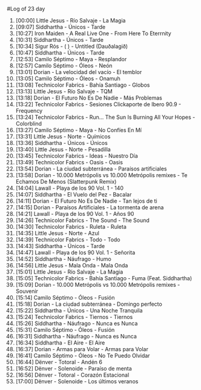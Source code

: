 #Log of 23 day

1. [00:00] Little Jesus - Río Salvaje - La Magia
1. [09:07] Siddhartha - Únicos - Tarde
1. [10:27] Iron Maiden - A Real Live One - From Here To Eterrnity
1. [10:31] Siddhartha - Únicos - Tarde
1. [10:34] Sigur Rós - ( ) - Untitled (Dauðalagið)
1. [10:47] Siddhartha - Únicos - Tarde
1. [12:53] Camilo Séptimo - Maya - Resplandor
1. [12:57] Camilo Séptimo - Óleos - Neón
1. [13:01] Dorian - La velocidad del vacío - El temblor
1. [13:05] Camilo Séptimo - Óleos - Onamuh
1. [13:08] Technicolor Fabrics - Bahía Santiago - Globos
1. [13:13] Little Jesus - Río Salvaje - TQM
1. [13:18] Dorian - El Futuro No Es De Nadie - Más Problemas
1. [13:22] Technicolor Fabrics - Sesiones Clickaporte de Ibero 90.9 - Frequency
1. [13:24] Technicolor Fabrics - Run... The Sun Is Burning All Your Hopes - Colorblind
1. [13:27] Camilo Séptimo - Maya - No Confíes En Mí
1. [13:31] Little Jesus - Norte - Químicos
1. [13:36] Siddhartha - Únicos - Únicos
1. [13:40] Little Jesus - Norte - Pesadilla
1. [13:45] Technicolor Fabrics - Ideas - Nuestro Día
1. [13:49] Technicolor Fabrics - Oasis - Oasis
1. [13:54] Dorian - La ciudad subterránea - Paraísos artificiales
1. [13:58] Dorian - 10.000 Metrópolis vs 10.000 Metrópolis remixes - Te Echamos De Menos (Slatterpunk Remix)
1. [14:04] Lawall - Playa de los 90 Vol. 1 - 140
1. [14:07] Siddhartha - El Vuelo del Pez - Bacalar
1. [14:11] Dorian - El Futuro No Es De Nadie - Tan lejos de ti
1. [14:15] Dorian - Paraísos Artificiales - La tormenta de arena
1. [14:21] Lawall - Playa de los 90 Vol. 1 - Años 90
1. [14:26] Technicolor Fabrics - The Sound - The Sound
1. [14:30] Technicolor Fabrics - Ruleta - Ruleta
1. [14:35] Little Jesus - Norte - Azul
1. [14:39] Technicolor Fabrics - Todo - Todo
1. [14:43] Siddhartha - Únicos - Tarde
1. [14:47] Lawall - Playa de los 90 Vol. 1 - Señorita
1. [14:52] Siddhartha - Náufrago - Humo
1. [14:56] Little Jesus - Mala Onda - Mala Onda
1. [15:01] Little Jesus - Río Salvaje - La Magia
1. [15:05] Technicolor Fabrics - Bahía Santiago - Fuma (Feat. Siddhartha)
1. [15:09] Dorian - 10.000 Metrópolis vs 10.000 Metrópolis remixes - Souvenir
1. [15:14] Camilo Séptimo - Óleos - Fusión
1. [15:18] Dorian - La ciudad subterránea - Domingo perfecto
1. [15:22] Siddhartha - Únicos - Una Noche Tranquila
1. [15:24] Technicolor Fabrics - Tiernos - Tiernos
1. [15:26] Siddhartha - Náufrago - Nunca es Nunca
1. [15:31] Camilo Séptimo - Óleos - Fusión
1. [16:31] Siddhartha - Náufrago - Nunca es Nunca
1. [16:34] Siddhartha - El Aire - El Aire
1. [16:37] Dorian - Armas para Volar - Armas para Volar
1. [16:41] Camilo Séptimo - Óleos - No Te Puedo Olvidar
1. [16:44] Dënver - Totoral - Andén 6
1. [16:52] Dënver - Solenoide - Paraíso de menta
1. [16:56] Dënver - Totoral - Corazón Estacional
1. [17:00] Dënver - Solenoide - Los últimos veranos
